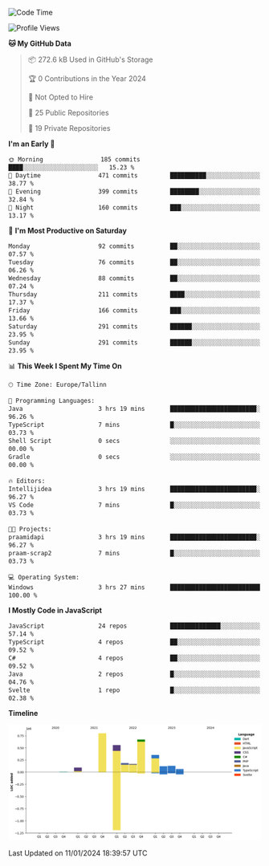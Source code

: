 <!--START_SECTION:waka-->
![Code Time](http://img.shields.io/badge/Code%20Time-584%20hrs%2030%20mins-blue)

![Profile Views](http://img.shields.io/badge/Profile%20Views-42-blue)

**🐱 My GitHub Data** 

> 📦 272.6 kB Used in GitHub's Storage 
 > 
> 🏆 0 Contributions in the Year 2024
 > 
> 🚫 Not Opted to Hire
 > 
> 📜 25 Public Repositories 
 > 
> 🔑 19 Private Repositories 
 > 
**I'm an Early 🐤** 

```text
🌞 Morning                185 commits         ████░░░░░░░░░░░░░░░░░░░░░   15.23 % 
🌆 Daytime                471 commits         ██████████░░░░░░░░░░░░░░░   38.77 % 
🌃 Evening                399 commits         ████████░░░░░░░░░░░░░░░░░   32.84 % 
🌙 Night                  160 commits         ███░░░░░░░░░░░░░░░░░░░░░░   13.17 % 
```
📅 **I'm Most Productive on Saturday** 

```text
Monday                   92 commits          ██░░░░░░░░░░░░░░░░░░░░░░░   07.57 % 
Tuesday                  76 commits          ██░░░░░░░░░░░░░░░░░░░░░░░   06.26 % 
Wednesday                88 commits          ██░░░░░░░░░░░░░░░░░░░░░░░   07.24 % 
Thursday                 211 commits         ████░░░░░░░░░░░░░░░░░░░░░   17.37 % 
Friday                   166 commits         ███░░░░░░░░░░░░░░░░░░░░░░   13.66 % 
Saturday                 291 commits         ██████░░░░░░░░░░░░░░░░░░░   23.95 % 
Sunday                   291 commits         ██████░░░░░░░░░░░░░░░░░░░   23.95 % 
```


📊 **This Week I Spent My Time On** 

```text
🕑︎ Time Zone: Europe/Tallinn

💬 Programming Languages: 
Java                     3 hrs 19 mins       ████████████████████████░   96.26 % 
TypeScript               7 mins              █░░░░░░░░░░░░░░░░░░░░░░░░   03.73 % 
Shell Script             0 secs              ░░░░░░░░░░░░░░░░░░░░░░░░░   00.00 % 
Gradle                   0 secs              ░░░░░░░░░░░░░░░░░░░░░░░░░   00.00 % 

🔥 Editors: 
Intellijidea             3 hrs 19 mins       ████████████████████████░   96.27 % 
VS Code                  7 mins              █░░░░░░░░░░░░░░░░░░░░░░░░   03.73 % 

🐱‍💻 Projects: 
praamidapi               3 hrs 19 mins       ████████████████████████░   96.27 % 
praam-scrap2             7 mins              █░░░░░░░░░░░░░░░░░░░░░░░░   03.73 % 

💻 Operating System: 
Windows                  3 hrs 27 mins       █████████████████████████   100.00 % 
```

**I Mostly Code in JavaScript** 

```text
JavaScript               24 repos            ██████████████░░░░░░░░░░░   57.14 % 
TypeScript               4 repos             ██░░░░░░░░░░░░░░░░░░░░░░░   09.52 % 
C#                       4 repos             ██░░░░░░░░░░░░░░░░░░░░░░░   09.52 % 
Java                     2 repos             █░░░░░░░░░░░░░░░░░░░░░░░░   04.76 % 
Svelte                   1 repo              █░░░░░░░░░░░░░░░░░░░░░░░░   02.38 % 
```



**Timeline**

![Lines of Code chart](https://raw.githubusercontent.com/Piilu/Piilu/main/assets/bar_graph.png)


 Last Updated on 11/01/2024 18:39:57 UTC
<!--END_SECTION:waka-->